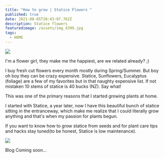 ```yaml
---
title: "How to grow | Statice Flowers "
published: true
date: 2021-08-05T20:43:07.762Z
description: Statice flowers
featuredimage: /assets/img_4399.jpg
tags:
  - HOME
---
```

![](/assets/img_4814.jpg)

I'm a flower girl, they make me the happiest, are we related already? ;) 

I buy fresh cut flowers every month mostly during Spring/Summer. But boy oh boy they can be crazy expensive. Statice, Sunflowers, Eucalyptus (foliage) are a few of my favorites but in that naughty expensive list. If not mistaken 10 stems of statice is 40 bucks (NZ). Say what! 

This was one of the primary reasons that I started growing plants at home. 

I started with Statice, a year later, now I have this beautiful bunch of statice sitting in the entranceway, which make me realize that I could literally grow anything and that's when my passion for plants begun. 

If you want to know how to grow statice from seeds and for plant care tips and hacks stay tuned(to be honest, Statice is low maintenance).

![](/assets/img_3553_jpg.jpg)

Blog Coming soon...